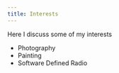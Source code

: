 ```yaml
---
title: Interests
---
```


Here I discuss some of my interests

- Photography
- Painting
- Software Defined Radio
